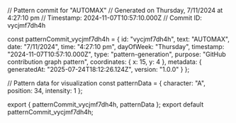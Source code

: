 // Pattern commit for "AUTOMAX"
// Generated on Thursday, 7/11/2024 at 4:27:10 pm
// Timestamp: 2024-11-07T10:57:10.000Z
// Commit ID: vycjmf7dh4h

const patternCommit_vycjmf7dh4h = {
  id: "vycjmf7dh4h",
  text: "AUTOMAX",
  date: "7/11/2024",
  time: "4:27:10 pm",
  dayOfWeek: "Thursday",
  timestamp: "2024-11-07T10:57:10.000Z",
  type: "pattern-generation",
  purpose: "GitHub contribution graph pattern",
  coordinates: {
    x: 15,
    y: 4
  },
  metadata: {
    generatedAt: "2025-07-24T18:12:26.124Z",
    version: "1.0.0"
  }
};

// Pattern data for visualization
const patternData = {
  character: "A",
  position: 34,
  intensity: 1
};

export { patternCommit_vycjmf7dh4h, patternData };
export default patternCommit_vycjmf7dh4h;
